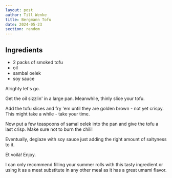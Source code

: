 ```yaml
---
layout: post
author: Till Wenke
title: Bergmann Tofu
date: 2024-05-23
section: random
---
```

## Ingredients

- 2 packs of smoked tofu
- oil
- sambal oelek
- soy sauce


Alrighty let's go.

Get the oil sizzlin' in a large pan. Meanwhile, thinly slice your tofu.

Add the tofu slices and fry 'em until they are golden brown - not yet crispy. This might take a while - take your time.

Now put a few teaspoons of samal oelek into the pan and give the tofu a last crisp. Make sure not to burn the chili!

Eventually, deglaze with soy sauce just adding the right amount of saltyness to it.

Et voilà! Enjoy.

I can only recommend filling your summer rolls with this tasty ingredient or using it as a meat substitute in any other meal as it has a great umami flavor.
